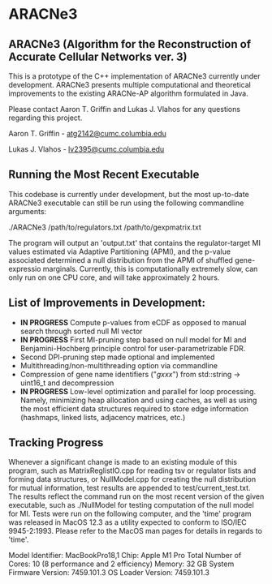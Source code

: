 # ARACNe3

## ARACNe3 (Algorithm for the Reconstruction of Accurate Cellular Networks ver. 3)

This is a prototype of the C++ implementation of ARACNe3 currently under
development.  ARACNe3 presents multiple computational and theoretical
improvements to the existing ARACNe-AP algorithm formulated in Java.  


Please contact Aaron T. Griffin and Lukas J. Vlahos for any questions regarding this project.


Aaron T. Griffin - atg2142@cumc.columbia.edu 

Lukas J. Vlahos - lv2395@cumc.columbia.edu 

## Running the Most Recent Executable

This codebase is currently under development, but the most up-to-date ARACNe3
executable can still be run using the following commandline arguments: 


./ARACNe3 /path/to/regulators.txt /path/to/gexpmatrix.txt

The program will output an 'output.txt' that contains the regulator-target MI values estimated via Adaptive Partitioning (APMI), and the p-value associated determined a null distribution from the APMI of shuffled gene-expressio marginals.  Currently, this is computationally extremely slow, can only run on one CPU core, and will take approximately 2 hours.   

## List of Improvements in Development:
 - **IN PROGRESS** Compute p-values from eCDF as opposed to manual search through sorted null MI vector
 - **IN PROGRESS** First MI-pruning step based on null model for MI and
   Benjamini-Hochberg principle control for user-parametrizable FDR. 
 - Second DPI-pruning step made optional and implemented
 - Multithreading/non-multithreading option via commandline 
 - Compression of gene name identifiers ("_gxxx_") from std::string -> uint16_t and decompression
 - **IN PROGRESS** Low-level optimization and parallel for loop processing.
   Namely, minimizing heap allocation and using caches, as well as using the
most efficient data structures required to store edge information (hashmaps,
linked lists, adjacency matrices, etc.)

## Tracking Progress

Whenever a significant change is made to an existing module of this program,
such as MatrixReglistIO.cpp for reading tsv or regulator lists and forming data
structures, or NullModel.cpp for creating the null distribution for mutual information, test results are appended to test/current\_test.txt.  The results
reflect the command run on the most recent version of the given executable, such
as ./NullModel for testing computation of the null model for MI.  Tests were run
on the following computer, and the 'time' program was released in MacOS 12.3 as
a utility expected to conform to ISO/IEC 9945-2:1993.  Please refer to the MacOS
man pages for details in regards to 'time'.

Model Identifier:	MacBookPro18,1
Chip:	Apple M1 Pro
Total Number of Cores:	10 (8 performance and 2 efficiency)
Memory:	32 GB
System Firmware Version:	7459.101.3
OS Loader Version:	7459.101.3
